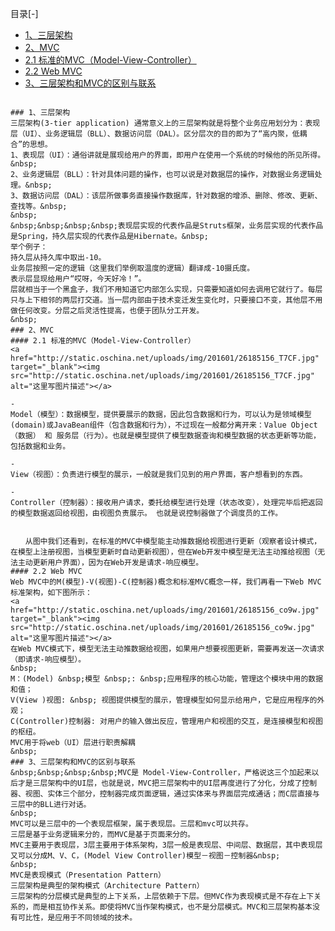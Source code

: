 目录[-]


- <a href="http://my.oschina.net/u/1020238/blog/519767#OSC_h3_1">1、三层架构</a>
- <a href="http://my.oschina.net/u/1020238/blog/519767#OSC_h3_2">2、MVC</a>
- <a href="http://my.oschina.net/u/1020238/blog/519767#OSC_h4_3">2.1 标准的MVC（Model-View-Controller）</a>
- <a href="http://my.oschina.net/u/1020238/blog/519767#OSC_h4_4">2.2 Web MVC</a>
- <a href="http://my.oschina.net/u/1020238/blog/519767#OSC_h3_5">3、三层架构和MVC的区别与联系</a>

```

### 1、三层架构
三层架构(3-tier application) 通常意义上的三层架构就是将整个业务应用划分为：表现层（UI）、业务逻辑层（BLL）、数据访问层（DAL）。区分层次的目的即为了“高内聚，低耦合”的思想。
1、表现层（UI）：通俗讲就是展现给用户的界面，即用户在使用一个系统的时候他的所见所得。&nbsp;
2、业务逻辑层（BLL）：针对具体问题的操作，也可以说是对数据层的操作，对数据业务逻辑处理。&nbsp;
3、数据访问层（DAL）：该层所做事务直接操作数据库，针对数据的增添、删除、修改、更新、查找等。&nbsp;
&nbsp;
&nbsp;&nbsp;&nbsp;&nbsp;表现层实现的代表作品是Struts框架，业务层实现的代表作品是Spring，持久层实现的代表作品是Hibernate。&nbsp;
举个例子：
持久层从持久库中取出-10。
业务层按照一定的逻辑（这里我们举例取温度的逻辑）翻译成-10摄氏度。
表示层显现给用户“哎呀，今天好冷！”。
层就相当于一个黑盒子，我们不用知道它内部怎么实现，只需要知道如何去调用它就行了。每层只与上下相邻的两层打交道。当一层内部由于技术变迁发生变化时，只要接口不变，其他层不用做任何改变。分层之后灵活性提高，也便于团队分工开发。
&nbsp;
### 2、MVC
#### 2.1 标准的MVC（Model-View-Controller）
<a href="http://static.oschina.net/uploads/img/201601/26185156_T7CF.jpg" target="_blank"><img src="http://static.oschina.net/uploads/img/201601/26185156_T7CF.jpg" alt="这里写图片描述"></a>

- 
Model（模型）：数据模型，提供要展示的数据，因此包含数据和行为，可以认为是领域模型(domain)或JavaBean组件（包含数据和行为），不过现在一般都分离开来：Value Object（数据） 和 服务层（行为）。也就是模型提供了模型数据查询和模型数据的状态更新等功能，包括数据和业务。

- 
View（视图）：负责进行模型的展示，一般就是我们见到的用户界面，客户想看到的东西。

- 
Controller（控制器）：接收用户请求，委托给模型进行处理（状态改变），处理完毕后把返回的模型数据返回给视图，由视图负责展示。 也就是说控制器做了个调度员的工作。


　　从图中我们还看到，在标准的MVC中模型能主动推数据给视图进行更新（观察者设计模式，在模型上注册视图，当模型更新时自动更新视图），但在Web开发中模型是无法主动推给视图（无法主动更新用户界面），因为在Web开发是请求-响应模型。
#### 2.2 Web MVC
Web MVC中的M(模型)-V(视图)-C(控制器)概念和标准MVC概念一样，我们再看一下Web MVC标准架构，如下图所示：
<a href="http://static.oschina.net/uploads/img/201601/26185156_co9w.jpg" target="_blank"><img src="http://static.oschina.net/uploads/img/201601/26185156_co9w.jpg" alt="这里写图片描述"></a>
在Web MVC模式下，模型无法主动推数据给视图，如果用户想要视图更新，需要再发送一次请求（即请求-响应模型）。
&nbsp;
M：(Model) &nbsp;模型 &nbsp;: &nbsp;应用程序的核心功能，管理这个模块中用的数据和值；
V(View )视图: &nbsp; 视图提供模型的展示，管理模型如何显示给用户，它是应用程序的外观；
C(Controller)控制器: 对用户的输入做出反应，管理用户和视图的交互，是连接模型和视图的枢纽。
MVC用于将web（UI）层进行职责解耦
&nbsp;
### 3、三层架构和MVC的区别与联系
&nbsp;&nbsp;&nbsp;&nbsp;MVC是 Model-View-Controller，严格说这三个加起来以后才是三层架构中的UI层，也就是说，MVC把三层架构中的UI层再度进行了分化，分成了控制器、视图、实体三个部分，控制器完成页面逻辑，通过实体来与界面层完成通话；而C层直接与三层中的BLL进行对话。
&nbsp;
MVC可以是三层中的一个表现层框架，属于表现层。三层和mvc可以共存。
三层是基于业务逻辑来分的，而MVC是基于页面来分的。
MVC主要用于表现层，3层主要用于体系架构，3层一般是表现层、中间层、数据层，其中表现层又可以分成M、V、C，(Model View Controller)模型－视图－控制器&nbsp;
&nbsp;
MVC是表现模式（Presentation Pattern）
三层架构是典型的架构模式（Architecture Pattern）
三层架构的分层模式是典型的上下关系，上层依赖于下层。但MVC作为表现模式是不存在上下关系的，而是相互协作关系。即使将MVC当作架构模式，也不是分层模式。MVC和三层架构基本没有可比性，是应用于不同领域的技术。
```